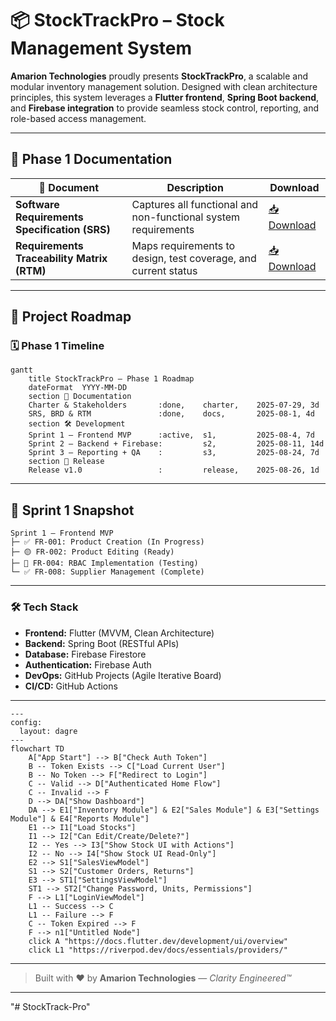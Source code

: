 # 📦 StockTrackPro – Stock Management System

**Amarion Technologies** proudly presents **StockTrackPro**, a scalable and modular inventory management solution. Designed with clean architecture principles, this system leverages a **Flutter frontend**, **Spring Boot backend**, and **Firebase integration** to provide seamless stock control, reporting, and role-based access management.

---

## 📁 Phase 1 Documentation

| 📄 Document                                   | Description                                                              | Download                                                                                                                                                                                                   |
| --------------------------------------------- | ------------------------------------------------------------------------ | ---------------------------------------------------------------------------------------------------------------------------------------------------------------------------------------------------------- |
| **Software Requirements Specification (SRS)** | Captures all functional and non-functional system requirements           | [📥 Download](https://github.com/Amarsalim30/StockTrack-Pro/raw/refs/heads/dev/docs/2.Software%20Requirements%20Specification.docx)      |
| **Requirements Traceability Matrix (RTM)**    | Maps requirements to design, test coverage, and current status           | [📥 Download](https://github.com/Amarsalim30/StockTrack-Pro/raw/refs/heads/dev/docs/rtm_stocktrackpro.docx)                                                                   |

---

## 🚀 Project Roadmap

### 🗓️ Phase 1 Timeline

```mermaid
gantt
    title StockTrackPro – Phase 1 Roadmap
    dateFormat  YYYY-MM-DD
    section 📑 Documentation
    Charter & Stakeholders       :done,    charter,    2025-07-29, 3d
    SRS, BRD & RTM               :done,    docs,       2025-08-1, 4d
    section 🛠️ Development
    Sprint 1 – Frontend MVP      :active,  s1,         2025-08-4, 7d
    Sprint 2 – Backend + Firebase:         s2,         2025-08-11, 14d
    Sprint 3 – Reporting + QA    :         s3,         2025-08-24, 7d
    section 🚀 Release
    Release v1.0                 :         release,    2025-08-26, 1d
```

---

## 📌 Sprint 1 Snapshot

```text
Sprint 1 – Frontend MVP
├─ ✅ FR-001: Product Creation (In Progress)
├─ 🟡 FR-002: Product Editing (Ready)
├─ 🧪 FR-004: RBAC Implementation (Testing)
└─ ✅ FR-008: Supplier Management (Complete)
```

---

### 🛠 Tech Stack

* **Frontend:** Flutter (MVVM, Clean Architecture)
* **Backend:** Spring Boot (RESTful APIs)
* **Database:** Firebase Firestore
* **Authentication:** Firebase Auth
* **DevOps:** GitHub Projects (Agile Iterative Board)
* **CI/CD:** GitHub Actions

---

```mermaid
---
config:
  layout: dagre
---
flowchart TD
    A["App Start"] --> B["Check Auth Token"]
    B -- Token Exists --> C["Load Current User"]
    B -- No Token --> F["Redirect to Login"]
    C -- Valid --> D["Authenticated Home Flow"]
    C -- Invalid --> F
    D --> DA["Show Dashboard"]
    DA --> E1["Inventory Module"] & E2["Sales Module"] & E3["Settings Module"] & E4["Reports Module"]
    E1 --> I1["Load Stocks"]
    I1 --> I2["Can Edit/Create/Delete?"]
    I2 -- Yes --> I3["Show Stock UI with Actions"]
    I2 -- No --> I4["Show Stock UI Read-Only"]
    E2 --> S1["SalesViewModel"]
    S1 --> S2["Customer Orders, Returns"]
    E3 --> ST1["SettingsViewModel"]
    ST1 --> ST2["Change Password, Units, Permissions"]
    F --> L1["LoginViewModel"]
    L1 -- Success --> C
    L1 -- Failure --> F
    C -- Token Expired --> F
    F --> n1["Untitled Node"]
    click A "https://docs.flutter.dev/development/ui/overview"
    click L1 "https://riverpod.dev/docs/essentials/providers/"
```

---

> Built with ❤️ by **Amarion Technologies** — *Clarity Engineered™*

---

"# StockTrack-Pro" 
